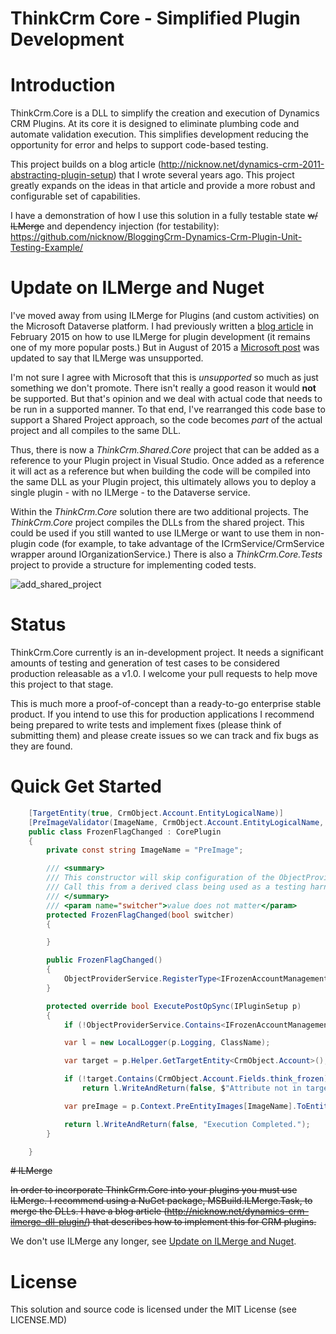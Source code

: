 ﻿# ThinkCrm Core - Simplified Plugin Development

# Introduction

ThinkCrm.Core is a DLL to simplify the creation and execution of Dynamics CRM Plugins. At its core it is designed to eliminate plumbing code and automate validation execution. This simplifies development reducing the opportunity for error and helps to support code-based testing.

This project builds on a blog article (http://nicknow.net/dynamics-crm-2011-abstracting-plugin-setup) that I wrote several years ago. This project greatly expands on the ideas in that article and provide a more robust and configurable set of capabilities.

I have a demonstration of how I use this solution in a fully testable state ~~w/ ILMerge~~ and dependency injection (for testability): https://github.com/nicknow/BloggingCrm-Dynamics-Crm-Plugin-Unit-Testing-Example/

# Update on ILMerge and Nuget

I've moved away from using ILMerge for Plugins (and custom activities) on the Microsoft Dataverse platform. I had previously written a [blog article](https://nicknow.net/dynamics-crm-ilmerge-dll-plugin/) in February 2015 on how to use ILMerge for plugin development (it remains one of my more popular posts.) But in August of 2015 a [Microsoft post](https://cloudblogs.microsoft.com/dynamics365/no-audience/2010/11/09/how-to-reference-assemblies-from-plug-ins/) was updated to say that ILMerge was unsupported.

I'm not sure I agree with Microsoft that this is *unsupported* so much as just something we don't promote. There isn't really a good reason it would **not** be supported. But that's opinion and we deal with actual code that needs to be run in a supported manner. To that end, I've rearranged this code base to support a Shared Project approach, so the code becomes *part* of the actual project and all compiles to the same DLL.

Thus, there is now a *ThinkCrm.Shared.Core* project that can be added as a reference to your Plugin project in Visual Studio. Once added as a reference it will act as a reference but when building the code will be compiled into the same DLL as your Plugin project, this ultimately allows you to deploy a single plugin - with no ILMerge - to the Dataverse service.

Within the *ThinkCrm.Core* solution there are two additional projects. The *ThinkCrm.Core* project compiles the DLLs from the shared project. This could be used if you still wanted to use ILMerge or want to use them in non-plugin code (for example, to take advantage of the ICrmService/CrmService wrapper around IOrganizationService.) There is also a *ThinkCrm.Core.Tests* project to provide a structure for implementing coded tests.

![add_shared_project](https://i.imgur.com/fZxQ2Zu.png)



# Status

ThinkCrm.Core currently is an in-development project. It needs a significant amounts of testing and generation of test cases to be considered production releasable as a v1.0. I welcome your pull requests to help move this project to that stage.

This is much more a proof-of-concept than a ready-to-go enterprise stable product. If you intend to use this for production applications I recommend being prepared to write tests and implement fixes (please think of submitting them) and please create issues so we can track and fix bugs as they are found.

# Quick Get Started

```cs
    [TargetEntity(true, CrmObject.Account.EntityLogicalName)]
    [PreImageValidator(ImageName, CrmObject.Account.EntityLogicalName, true, CrmObject.Account.Fields.think_frozen)]
    public class FrozenFlagChanged : CorePlugin
    {
        private const string ImageName = "PreImage";

        /// <summary>
        /// This constructor will skip configuration of the ObjectProviderService.
        /// Call this from a derived class being used as a testing harness 
        /// </summary>
        /// <param name="switcher">value does not matter</param>
        protected FrozenFlagChanged(bool switcher)
        {

        }

        public FrozenFlagChanged()
        {
            ObjectProviderService.RegisterType<IFrozenAccountManagement>(new FrozenAccountManagement());
        }

        protected override bool ExecutePostOpSync(IPluginSetup p)
        {
            if (!ObjectProviderService.Contains<IFrozenAccountManagement>()) throw new NullReferenceException(nameof(IFrozenAccountManagement));

            var l = new LocalLogger(p.Logging, ClassName);            

            var target = p.Helper.GetTargetEntity<CrmObject.Account>();

            if (!target.Contains(CrmObject.Account.Fields.think_frozen))
                return l.WriteAndReturn(false, $"Attribute not in target: {CrmObject.Account.Fields.think_frozen}.");

            var preImage = p.Context.PreEntityImages[ImageName].ToEntity<CrmObject.Account>();            

            return l.WriteAndReturn(false, "Execution Completed.");
        }

    }
````

~~# ILMerge~~

~~In order to incorporate ThinkCrm.Core into your plugins you must use ILMerge. I recommend using a NuGet package, MSBuild.ILMerge.Task, to merge the DLLs. I have a blog article (http://nicknow.net/dynamics-crm-ilmerge-dll-plugin/) that describes how to implement this for CRM plugins.~~

We don't use ILMerge any longer, see [Update on ILMerge and Nuget](#update-on-ilmerge-and-nuget).

# License

This solution and source code is licensed under the MIT License (see LICENSE.MD)

